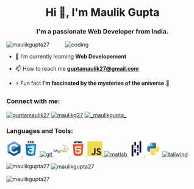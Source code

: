 <h1 align="center">Hi 👋, I'm Maulik Gupta</h1>
<h3 align="center">I'm a passionate Web Developer from India.</h3>

<img src="https://cdn.dribbble.com/users/926537/screenshots/4502924/media/79e26abb3fb85b42f2722cf22da095dc.gif" alt="coding" align="right" width="350">

<p align="left"> <img src="https://komarev.com/ghpvc/?username=maulikgupta27&label=Profile%20views&color=0e75b6&style=flat" alt="maulikgupta27" /> </p>

- 🌱 I’m currently learning **Web Developement**

- 📫 How to reach me **guptamaulik27@gmail.com**

- ⚡ Fun fact **I’m fascinated by the mysteries of the universe.🚀**

<h3 align="left">Connect with me:</h3>
<p align="left">
<a href="https://linkedin.com/in/guptamaulik27" target="blank"><img align="center" src="https://raw.githubusercontent.com/rahuldkjain/github-profile-readme-generator/master/src/images/icons/Social/linked-in-alt.svg" alt="guptamaulik27" height="30" width="40" /></a>
<a href="https://fb.com/maulikg27" target="blank"><img align="center" src="https://raw.githubusercontent.com/rahuldkjain/github-profile-readme-generator/master/src/images/icons/Social/facebook.svg" alt="maulikg27" height="30" width="40" /></a>
<a href="https://instagram.com/_maulikgupta_" target="blank"><img align="center" src="https://raw.githubusercontent.com/rahuldkjain/github-profile-readme-generator/master/src/images/icons/Social/instagram.svg" alt="_maulikgupta_" height="30" width="40" /></a>
</p>

<h3 align="left">Languages and Tools:</h3>
<p align="left"> <a href="https://www.cprogramming.com/" target="_blank" rel="noreferrer"> <img src="https://raw.githubusercontent.com/devicons/devicon/master/icons/c/c-original.svg" alt="c" width="40" height="40"/> </a> <a href="https://www.w3schools.com/css/" target="_blank" rel="noreferrer"> <img src="https://raw.githubusercontent.com/devicons/devicon/master/icons/css3/css3-original-wordmark.svg" alt="css3" width="40" height="40"/> </a> <a href="https://git-scm.com/" target="_blank" rel="noreferrer"> <img src="https://www.vectorlogo.zone/logos/git-scm/git-scm-icon.svg" alt="git" width="40" height="40"/> </a> <a href="https://www.mysql.com/" target="_blank" rel="noreferrer"> <img src="https://raw.githubusercontent.com/devicons/devicon/master/icons/mysql/mysql-original-wordmark.svg" alt="mysql" width="40" height="40"/> </a> <a href="https://www.w3.org/html/" target="_blank" rel="noreferrer"> <img src="https://raw.githubusercontent.com/devicons/devicon/master/icons/html5/html5-original-wordmark.svg" alt="html5" width="40" height="40"/> </a> <a href="https://developer.mozilla.org/en-US/docs/Web/JavaScript" target="_blank" rel="noreferrer"> <img src="https://raw.githubusercontent.com/devicons/devicon/master/icons/javascript/javascript-original.svg" alt="javascript" width="40" height="40"/> </a> <a href="https://www.mathworks.com/" target="_blank" rel="noreferrer"> <img src="https://upload.wikimedia.org/wikipedia/commons/2/21/Matlab_Logo.png" alt="matlab" width="40" height="40"/> </a> <a href="https://pandas.pydata.org/" target="_blank" rel="noreferrer"> <img src="https://raw.githubusercontent.com/devicons/devicon/2ae2a900d2f041da66e950e4d48052658d850630/icons/pandas/pandas-original.svg" alt="pandas" width="40" height="40"/> </a> <a href="https://www.python.org" target="_blank" rel="noreferrer"> <img src="https://raw.githubusercontent.com/devicons/devicon/master/icons/python/python-original.svg" alt="python" width="40" height="40"/> </a> <a href="https://tailwindcss.com/" target="_blank" rel="noreferrer"> <img src="https://www.vectorlogo.zone/logos/tailwindcss/tailwindcss-icon.svg" alt="tailwind" width="40" height="40"/> </a> </p>

<p><img align="left" src="https://github-readme-stats.vercel.app/api/top-langs?username=maulikgupta27&show_icons=true&locale=en&layout=compact" alt="maulikgupta27" /></p>

<p>&nbsp;<img align="center" src="https://github-readme-stats.vercel.app/api?username=maulikgupta27&show_icons=true&locale=en" alt="maulikgupta27" /></p>

<p><img align="center" src="https://github-readme-streak-stats.herokuapp.com/?user=maulikgupta27&" alt="maulikgupta27" /></p>

